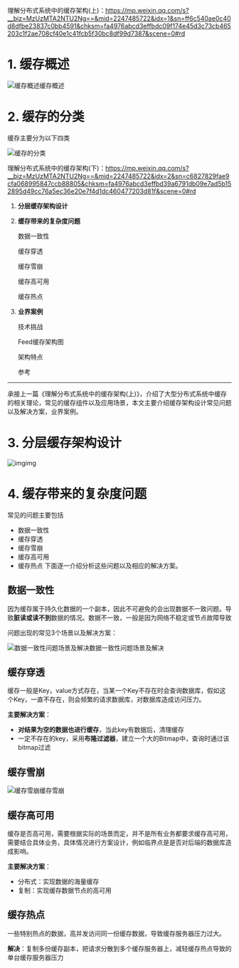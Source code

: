 理解分布式系统中的缓存架构(上)：https://mp.weixin.qq.com/s?__biz=MzUzMTA2NTU2Ng==&mid=2247485722&idx=1&sn=ff6c540ae0c40d8dfbe23837c0bb4591&chksm=fa4976abcd3effbdc09f174e45d3c73cb465203c1f2ae708cf40e1c41fcb5f30bc8df99d7387&scene=0#rd

# 1. 缓存概述

![缓存概述](https://mmbiz.qpic.cn/mmbiz_jpg/JdLkEI9sZffZnt4YG1wF86XLf0iawTDYD2vtXy2yEaPb4uf8ic510W4pxM1fGVKpzGNRMAibV8MQDEkY78w707ZWg/640?tp=webp&wxfrom=5&wx_lazy=1&wx_co=1)缓存概述

# 2. 缓存的分类

缓存主要分为以下四类

![缓存的分类](https://mmbiz.qpic.cn/mmbiz_jpg/JdLkEI9sZffZnt4YG1wF86XLf0iawTDYDK40ichRou5FFAQpNwHOEZLxG8wFKDTgDdc9RjHGGlAN3PcQk6Y2HNaA/640?tp=webp&wxfrom=5&wx_lazy=1&wx_co=1)



理解分布式系统中的缓存架构(下)：https://mp.weixin.qq.com/s?__biz=MzUzMTA2NTU2Ng==&mid=2247485722&idx=2&sn=c6827829fae9cfa068995847ccb88805&chksm=fa4976abcd3effbd39a6791db09e7ad5b152895d49cc76a5ec36e20e7f4d1dc460477203d81f&scene=0#rd

1. **分层缓存架构设计**

2. **缓存带来的复杂度问题**

   数据一致性

   缓存穿透

   缓存雪崩

   缓存高可用

   缓存热点

3. **业界案例**

   技术挑战

   Feed缓存架构图

   架构特点

   参考

------

承接上一篇《理解分布式系统中的缓存架构(上)》，介绍了大型分布式系统中缓存的相关理论，常见的缓存组件以及应用场景，本文主要介绍缓存架构设计常见问题以及解决方案，业界案例。

# 3. 分层缓存架构设计

![img](https://mmbiz.qpic.cn/mmbiz_jpg/JdLkEI9sZffZnt4YG1wF86XLf0iawTDYDJsXMYwGUKQn9FiaJafd9AfuaJvJVJ16qYhBFaf9gRxNYbsUlEMySCyA/640?tp=webp&wxfrom=5&wx_lazy=1&wx_co=1)img

# 4. 缓存带来的复杂度问题

常见的问题主要包括

- 数据一致性
- 缓存穿透
- 缓存雪崩
- 缓存高可用
- 缓存热点 下面逐一介绍分析这些问题以及相应的解决方案。

## 数据一致性

因为缓存属于持久化数据的一个副本，因此不可避免的会出现数据不一致问题。导致**脏读或读不到**数据的情况。数据不一致，一般是因为网络不稳定或节点故障导致

问题出现的常见3个场景以及解决方案：

![数据一致性问题场景及解决](https://mmbiz.qpic.cn/mmbiz_jpg/JdLkEI9sZffZnt4YG1wF86XLf0iawTDYDfs56SHapNSOuRaXWupCaIce66Vd87sPpXHAA9Z7Zc8zOGnAqw4FSgQ/640?tp=webp&wxfrom=5&wx_lazy=1&wx_co=1)数据一致性问题场景及解决

## 缓存穿透

缓存一般是Key，value方式存在，当某一个Key不存在时会查询数据库，假如这个Key，一直不存在，则会频繁的请求数据库，对数据库造成访问压力。

**主要解决方案**：

- **对结果为空的数据也进行缓存**，当此key有数据后，清理缓存
- 一定不存在的key，采用**布隆过滤器**，建立一个大的Bitmap中，查询时通过该bitmap过滤

## 缓存雪崩

![缓存雪崩](https://mmbiz.qpic.cn/mmbiz_jpg/JdLkEI9sZffZnt4YG1wF86XLf0iawTDYDC76ibnGmDc7ypLBtjcjNiaDnR55b1tETEO3xHwo2OpvpLUNrtLmv0SjA/640?tp=webp&wxfrom=5&wx_lazy=1&wx_co=1)缓存雪崩

## 缓存高可用

缓存是否高可用，需要根据实际的场景而定，并不是所有业务都要求缓存高可用，需要结合具体业务，具体情况进行方案设计，例如临界点是是否对后端的数据库造成影响。

**主要解决方案**：

- 分布式：实现数据的海量缓存
- 复制：实现缓存数据节点的高可用

## 缓存热点

一些特别热点的数据，高并发访问同一份缓存数据，导致缓存服务器压力过大。

**解决**：复制多份缓存副本，把请求分散到多个缓存服务器上，减轻缓存热点导致的单台缓存服务器压力